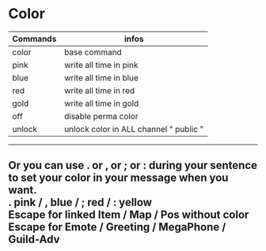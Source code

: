 # Color

Commands | infos
--- | ---
color | base command
pink | write all time in pink
blue | write all time in blue
red | write all time in red
gold | write all time in gold
off | disable perma color
unlock | unlock color in ALL channel " public "

---
Or you can use . or , or ; or : during your sentence to set your color in your message when you want. <br>
. pink / , blue / ; red / : yellow <br>
Escape for linked Item / Map / Pos without color <br>
Escape for Emote / Greeting / MegaPhone / Guild-Adv
---

